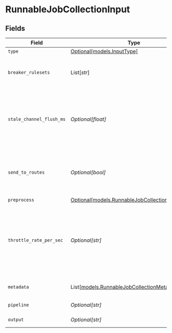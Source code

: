 # RunnableJobCollectionInput


## Fields

| Field                                                                                                                                                                                            | Type                                                                                                                                                                                             | Required                                                                                                                                                                                         | Description                                                                                                                                                                                      |
| ------------------------------------------------------------------------------------------------------------------------------------------------------------------------------------------------ | ------------------------------------------------------------------------------------------------------------------------------------------------------------------------------------------------ | ------------------------------------------------------------------------------------------------------------------------------------------------------------------------------------------------ | ------------------------------------------------------------------------------------------------------------------------------------------------------------------------------------------------ |
| `type`                                                                                                                                                                                           | [Optional[models.InputType]](../models/inputtype.md)                                                                                                                                             | :heavy_minus_sign:                                                                                                                                                                               | N/A                                                                                                                                                                                              |
| `breaker_rulesets`                                                                                                                                                                               | List[*str*]                                                                                                                                                                                      | :heavy_minus_sign:                                                                                                                                                                               | A list of event-breaking rulesets that will be applied, in order, to the input data stream                                                                                                       |
| `stale_channel_flush_ms`                                                                                                                                                                         | *Optional[float]*                                                                                                                                                                                | :heavy_minus_sign:                                                                                                                                                                               | How long (in milliseconds) the Event Breaker will wait for new data to be sent to a specific channel before flushing the data stream out, as is, to the Pipelines                                |
| `send_to_routes`                                                                                                                                                                                 | *Optional[bool]*                                                                                                                                                                                 | :heavy_minus_sign:                                                                                                                                                                               | Send events to normal routing and event processing. Disable to select a specific Pipeline/Destination combination.                                                                               |
| `preprocess`                                                                                                                                                                                     | [Optional[models.RunnableJobCollectionPreprocess]](../models/runnablejobcollectionpreprocess.md)                                                                                                 | :heavy_minus_sign:                                                                                                                                                                               | N/A                                                                                                                                                                                              |
| `throttle_rate_per_sec`                                                                                                                                                                          | *Optional[str]*                                                                                                                                                                                  | :heavy_minus_sign:                                                                                                                                                                               | Rate (in bytes per second) to throttle while writing to an output. Accepts values with multiple-byte units, such as KB, MB, and GB. (Example: 42 MB) Default value of 0 specifies no throttling. |
| `metadata`                                                                                                                                                                                       | List[[models.RunnableJobCollectionMetadatum](../models/runnablejobcollectionmetadatum.md)]                                                                                                       | :heavy_minus_sign:                                                                                                                                                                               | Fields to add to events from this input                                                                                                                                                          |
| `pipeline`                                                                                                                                                                                       | *Optional[str]*                                                                                                                                                                                  | :heavy_minus_sign:                                                                                                                                                                               | Pipeline to process results                                                                                                                                                                      |
| `output`                                                                                                                                                                                         | *Optional[str]*                                                                                                                                                                                  | :heavy_minus_sign:                                                                                                                                                                               | Destination to send results to                                                                                                                                                                   |